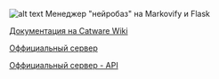 ![alt text](https://files.ctw.re/Design/concepts/catweird/BAZMAN-Branding/BAZMAN-head.png)
Менеджер "нейробаз" на Markovify и Flask

[Документация на Catware Wiki](https://w.ctw.re/index.php/BAZMAN)

[Оффициальный сервер](https://bazman.ctw.re/)

[Оффициальный сервер - API](https://bmapi.ctw.re)
